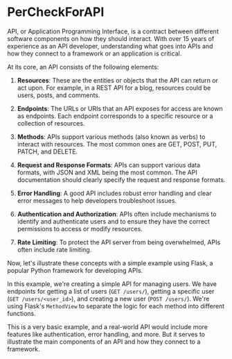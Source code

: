 # PerCheckForAPI
API, or Application Programming Interface, is a contract between different software components on how they should interact. With over 15 years of experience as an API developer, understanding what goes into APIs and how they connect to a framework or an application is critical.

At its core, an API consists of the following elements:

1. **Resources**: These are the entities or objects that the API can return or act upon. For example, in a REST API for a blog, resources could be users, posts, and comments.

2. **Endpoints**: The URLs or URIs that an API exposes for access are known as endpoints. Each endpoint corresponds to a specific resource or a collection of resources.

3. **Methods**: APIs support various methods (also known as verbs) to interact with resources. The most common ones are GET, POST, PUT, PATCH, and DELETE.

4. **Request and Response Formats**: APIs can support various data formats, with JSON and XML being the most common. The API documentation should clearly specify the request and response formats.

5. **Error Handling**: A good API includes robust error handling and clear error messages to help developers troubleshoot issues.

6. **Authentication and Authorization**: APIs often include mechanisms to identify and authenticate users and to ensure they have the correct permissions to access or modify resources.

7. **Rate Limiting**: To protect the API server from being overwhelmed, APIs often include rate limiting.

Now, let's illustrate these concepts with a simple example using Flask, a popular Python framework for developing APIs.

In this example, we're creating a simple API for managing users. We have endpoints for getting a list of users (`GET /users/`), getting a specific user (`GET /users/<user_id>`), and creating a new user (`POST /users/`). We're using Flask's `MethodView` to separate the logic for each method into different functions.

This is a very basic example, and a real-world API would include more features like authentication, error handling, and more. But it serves to illustrate the main components of an API and how they connect to a framework.
